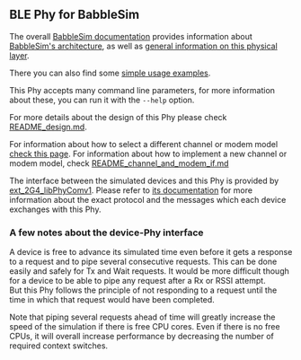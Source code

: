 ## BLE Phy for BabbleSim

The overall
[BabbleSim documentation](https://babblesim.github.io/)
provides information about
[BabbleSim's architecture](https://babblesim.github.io/architecture.html),
as well as
[general information on this physical layer](https://babblesim.github.io/2G4.html).

There you can also find some
[simple usage examples](https://babblesim.github.io/example_2g4.html).

This Phy accepts many command line parameters, for more information about these,
you can run it with the `--help` option.

For more details about the design of this Phy please check
[README_design.md](./README_design.md).

For information about how to select a different channel or modem model
[check this page](https://babblesim.github.io/2G4_select_ch_mo.html).
For information about how to implement a new channel or modem model,
check [README_channel_and_modem_if.md](README_channel_and_modem_if.md)

The interface between the simulated devices and this Phy is provided by
[ext_2G4_libPhyComv1](https://github.com/BabbleSim/ext_2G4_libPhyComv1).
Please refer to
[its documentation](https://github.com/BabbleSim/ext_2G4_libPhyComv1/blob/master/docs/README.md)
for more information about the exact protocol and the messages which each device
exchanges with this Phy.

### A few notes about the device-Phy interface
A device is free to advance its simulated time even before it gets
a response to a request and to pipe several consecutive requests.
This can be done easily and safely for Tx and Wait requests.
It would be more difficult though for a device to be able to
pipe any request after a Rx or RSSI attempt.<br>
But this Phy follows the principle of not responding to a request until the
time in which that request would have been completed.

Note that piping several requests ahead of time will greatly increase the
speed of the simulation if there is free CPU cores.
Even if there is no free CPUs, it will overall increase performance by
decreasing the number of required context switches.
